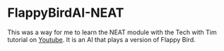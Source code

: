 # FlappyBirdAI-NEAT
This was a way for me to learn the NEAT module with the Tech with Tim tutorial on [Youtube](https://www.youtube.com/watch?v=OGHA-elMrxI).
It is an AI that plays a version of Flappy Bird.

